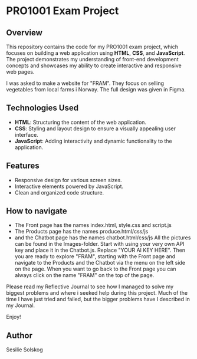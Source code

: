 # PRO1001 Exam Project  

## Overview  
This repository contains the code for my PRO1001 exam project, which focuses on building a web application using **HTML**, **CSS**, and **JavaScript**. The project demonstrates my understanding of front-end development concepts and showcases my ability to create interactive and responsive web pages.

I was asked to make a website for "FRAM". They focus on selling vegetables from local farms i Norway. The full design was given in Figma.

## Technologies Used  
- **HTML**: Structuring the content of the web application.  
- **CSS**: Styling and layout design to ensure a visually appealing user interface.  
- **JavaScript**: Adding interactivity and dynamic functionality to the application.  

## Features  
- Responsive design for various screen sizes.  
- Interactive elements powered by JavaScript.  
- Clean and organized code structure.   

## How to navigate
- The Front page has the names index.html, style.css and script.js
- The Products page has the names produce.html/css/js
- and the Chatbot page has the names chatbot.html/css/js
All the pictures can be found in the Images-folder. 
Start with using your very own API key and place it in the Chatbot.js. Replace "YOUR AI KEY HERE". Then you are ready to explore "FRAM", starting with the Front page and navigate to the Products and the Chatbot via the menu on the left side on the page. When you want to go back to the Front page you can always click on the name "FRAM" on the top of the page.

Please read my Reflective Journal to see how I managed to solve my biggest problems and where i seeked help during this project. Much of the time I have just tried and failed, but the bigger problems have I described in my Journal. 

Enjoy!

## Author  
Sesilie Solskog 

 
